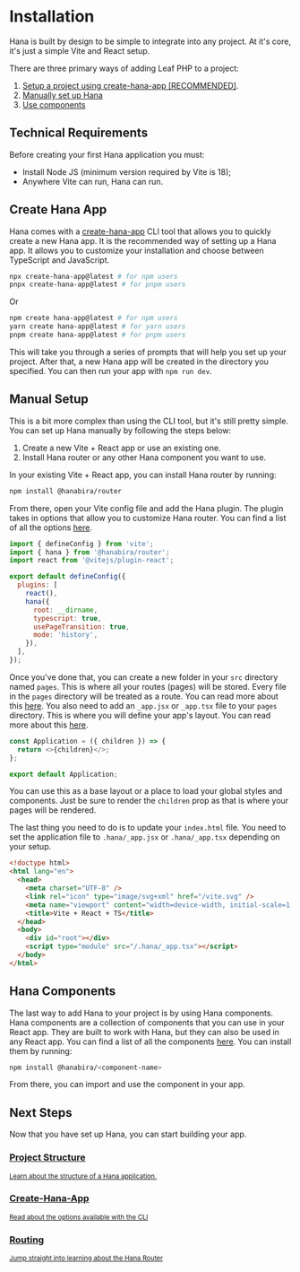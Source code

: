 # Installation

<!-- markdownlint-disable no-inline-html -->

<script setup>
import VideoDocs from '/@theme/components/VideoDocs.vue'
</script>

Hana is built by design to be simple to integrate into any project. At it's core, it's just a simple Vite and React setup.

There are three primary ways of adding Leaf PHP to a project:

1. [Setup a project using create-hana-app [RECOMMENDED]](#create-hana-app).
2. [Manually set up Hana](#manual-setup)
3. [Use components](#hana-components)

## Technical Requirements

Before creating your first Hana application you must:

- Install Node JS (minimum version required by Vite is 18);
- Anywhere Vite can run, Hana can run.

## Create Hana App

Hana comes with a [create-hana-app](/docs/cli/) CLI tool that allows you to quickly create a new Hana app. It is the recommended way of setting up a Hana app. It allows you to customize your installation and choose between TypeScript and JavaScript.

```bash
npx create-hana-app@latest # for npm users
pnpx create-hana-app@latest # for pnpm users
```

Or

```bash
npm create hana-app@latest # for npm users
yarn create hana-app@latest # for yarn users
pnpm create hana-app@latest # for pnpm users
```

This will take you through a series of prompts that will help you set up your project. After that, a new Hana app will be created in the directory you specified. You can then run your app with `npm run dev`.

## Manual Setup

This is a bit more complex than using the CLI tool, but it's still pretty simple. You can set up Hana manually by following the steps below:

1. Create a new Vite + React app or use an existing one.
2. Install Hana router or any other Hana component you want to use.

In your existing Vite + React app, you can install Hana router by running:

```bash
npm install @hanabira/router
```

From there, open your Vite config file and add the Hana plugin. The plugin takes in options that allow you to customize Hana router. You can find a list of all the options [here](/docs/routing/config).

```js
import { defineConfig } from 'vite';
import { hana } from '@hanabira/router';
import react from '@vitejs/plugin-react';

export default defineConfig({
  plugins: [
    react(),
    hana({
      root: __dirname,
      typescript: true,
      usePageTransition: true,
      mode: 'history',
    }),
  ],
});
```

Once you've done that, you can create a new folder in your `src` directory named `pages`. This is where all your routes (pages) will be stored. Every file in the `pages` directory will be treated as a route. You can read more about this [here](/docs/routing/). You also need to add an `_app.jsx` or `_app.tsx` file to your `pages` directory. This is where you will define your app's layout. You can read more about this [here](/docs/routing/).

```js
const Application = ({ children }) => {
  return <>{children}</>;
};

export default Application;
```

You can use this as a base layout or a place to load your global styles and components. Just be sure to render the `children` prop as that is where your pages will be rendered.

The last thing you need to do is to update your `index.html` file. You need to set the application file to `.hana/_app.jsx` or `.hana/_app.tsx` depending on your setup.

```html
<!doctype html>
<html lang="en">
  <head>
    <meta charset="UTF-8" />
    <link rel="icon" type="image/svg+xml" href="/vite.svg" />
    <meta name="viewport" content="width=device-width, initial-scale=1.0" />
    <title>Vite + React + TS</title>
  </head>
  <body>
    <div id="root"></div>
    <script type="module" src="/.hana/_app.tsx"></script>
  </body>
</html>
```

## Hana Components

The last way to add Hana to your project is by using Hana components. Hana components are a collection of components that you can use in your React app. They are built to work with Hana, but they can also be used in any React app. You can find a list of all the components [here](/docs/introduction/). You can install them by running:

```bash
npm install @hanabira/<component-name>
```

From there, you can import and use the component in your app.

## Next Steps

Now that you have set up Hana, you can start building your app.

<div class="vt-box-container next-steps">
  <a class="vt-box" href="/docs/introduction/structure">
    <h3 class="next-steps-link">Project Structure</h3>
    <small class="next-steps-caption">Learn about the structure of a Hana application.</small>
  </a>
  <a class="vt-box" href="/docs/cli">
    <h3 class="next-steps-link">Create-Hana-App</h3>
    <small class="next-steps-caption">Read about the options available with the CLI</small>
  </a>
  <a class="vt-box" href="/docs/routing/">
    <h3 class="next-steps-link">Routing</h3>
    <small class="next-steps-caption">Jump straight into learning about the Hana Router</small>
  </a>
</div>

